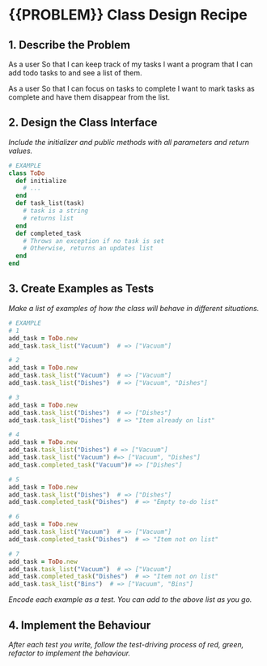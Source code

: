 # {{PROBLEM}} Class Design Recipe

## 1. Describe the Problem

As a user
So that I can keep track of my tasks
I want a program that I can add todo tasks to and see a list of them.

As a user
So that I can focus on tasks to complete
I want to mark tasks as complete and have them disappear from the list.

## 2. Design the Class Interface

_Include the initializer and public methods with all parameters and return values._

```ruby
# EXAMPLE
class ToDo
  def initialize
    # ...
  end
  def task_list(task) 
    # task is a string
    # returns list
  end
  def completed_task
    # Throws an exception if no task is set
    # Otherwise, returns an updates list
  end
end
```
## 3. Create Examples as Tests
_Make a list of examples of how the class will behave in different situations._
```ruby
# EXAMPLE
# 1
add_task = ToDo.new
add_task.task_list("Vacuum")  # => ["Vacuum"]

# 2
add_task = ToDo.new
add_task.task_list("Vacuum")  # => ["Vacuum"]
add_task.task_list("Dishes")  # => ["Vacuum", "Dishes"]

# 3
add_task = ToDo.new
add_task.task_list("Dishes")  # => ["Dishes"]
add_task.task_list("Dishes")  # => "Item already on list"

# 4
add_task = ToDo.new
add_task.task_list("Dishes") # => ["Vacuum"]
add_task.task_list("Vacuum") #=> ["Vacuum", "Dishes"]
add_task.completed_task("Vacuum")# => ["Dishes"]

# 5
add_task = ToDo.new
add_task.task_list("Dishes")  # => ["Dishes"]
add_task.completed_task("Dishes")  # => "Empty to-do list"

# 6
add_task = ToDo.new
add_task.task_list("Vacuum")  # => ["Vacuum"]
add_task.completed_task("Dishes")  # => "Item not on list"

# 7
add_task = ToDo.new
add_task.task_list("Vacuum")  # => ["Vacuum"]
add_task.completed_task("Dishes")  # => "Item not on list"
add_task.task_list("Bins")  # => ["Vacuum", "Bins"]

```

_Encode each example as a test. You can add to the above list as you go._

## 4. Implement the Behaviour

_After each test you write, follow the test-driving process of red, green, refactor to implement the behaviour._

